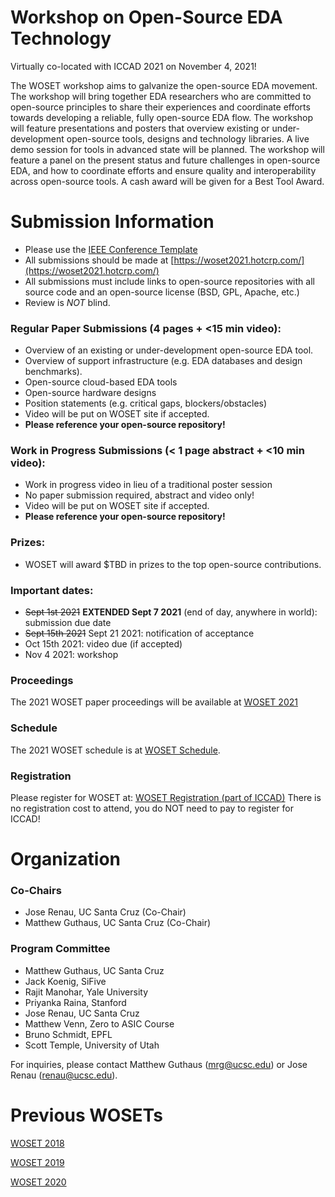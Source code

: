 
# Workshop on Open-Source EDA Technology

Virtually co-located with ICCAD 2021 on November 4, 2021!

The WOSET workshop aims to galvanize the open-source EDA movement. The
workshop will bring together EDA researchers who are committed to
open-source principles to share their experiences and coordinate
efforts towards developing a reliable, fully open-source EDA flow. The
workshop will feature presentations and posters that overview existing
or under-development open-source tools, designs and technology
libraries. A live demo session for tools in advanced state will be
planned. The workshop will feature a panel on the present status and
future challenges in open-source EDA, and how to coordinate efforts
and ensure quality and interoperability across open-source tools. A
cash award will be given for a Best Tool Award.

# Submission Information

* Please use the [IEEE Conference Template](https://www.ieee.org/conferences/publishing/templates.html)
* All submissions should be made at [https://woset2021.hotcrp.com/](https://woset2021.hotcrp.com/)
* All submissions must include links to open-source repositories with all source code and an open-source license (BSD, GPL, Apache, etc.)
* Review is *NOT* blind.

### Regular Paper Submissions (4 pages + <15 min video):
* Overview of an existing or under-development open-source EDA tool.
* Overview of support infrastructure (e.g. EDA databases and design benchmarks).
* Open-source cloud-based EDA tools
* Open-source hardware designs
* Position statements (e.g. critical gaps, blockers/obstacles)
* Video will be put on WOSET site if accepted.
* **Please reference your open-source repository!**

### Work in Progress Submissions (< 1 page abstract + <10 min video):
* Work in progress video in lieu of a traditional poster session
* No paper submission required, abstract and video only!
* Video will be put on WOSET site if accepted.
* **Please reference your open-source repository!**

### Prizes:
* WOSET will award $TBD in prizes to the top open-source contributions.

### Important dates:
* ~~Sept 1st 2021~~ **EXTENDED Sept 7 2021** (end of day, anywhere in world): submission due date
* ~~Sept 15th 2021~~ Sept 21 2021: notification of acceptance
* Oct 15th 2021: video due (if accepted)
* Nov 4 2021: workshop

### Proceedings

The 2021 WOSET paper proceedings will be available at
[WOSET 2021](WOSET2021.md)

### Schedule

The 2021 WOSET schedule is at
[WOSET Schedule](WOSET2021-schedule.md).

### Registration

Please register for WOSET at:
[WOSET Registration (part of ICCAD)](https://iccad.com/registration-rates)
There is no registration cost to attend, you do NOT need to pay to register for ICCAD!

# Organization

### Co-Chairs
* Jose Renau, UC Santa Cruz (Co-Chair)
* Matthew Guthaus, UC Santa Cruz (Co-Chair)

### Program Committee
* Matthew Guthaus, UC Santa Cruz
* Jack Koenig, SiFive
* Rajit Manohar, Yale University
* Priyanka Raina, Stanford
* Jose Renau, UC Santa Cruz
* Matthew Venn, Zero to ASIC Course
* Bruno Schmidt, EPFL
* Scott Temple, University of Utah


For inquiries, please contact Matthew Guthaus (mrg@ucsc.edu) or Jose Renau (renau@ucsc.edu).

# Previous WOSETs
[WOSET 2018](WOSET2018.md)

[WOSET 2019](WOSET2019.md)

[WOSET 2020](WOSET2020.md)
